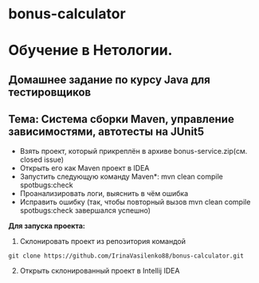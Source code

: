 # bonus-calculator

# Обучение в Нетологии.

## Домашнее задание по курсу Java для тестировщиков

## Тема: Система сборки Maven, управление зависимостями, автотесты на JUnit5

- Взять проект, который прикреплён в архиве bonus-service.zip(см. closed issue)
- Открыть его как Maven проект в IDEA
- Запустить следующую команду Maven*: mvn clean compile spotbugs:check 
- Проанализировать логи, выяснить в чём ошибка
- Исправить ошибку (так, чтобы повторный вызов mvn clean compile spotbugs:check завершался успешно)

**Для запуска проекта:**
1. Склонировать проект из репозитория командой 

```
git clone https://github.com/IrinaVasilenko88/bonus-calculator.git
``` 
2. Открыть склонированный проект в Intellij IDEA

